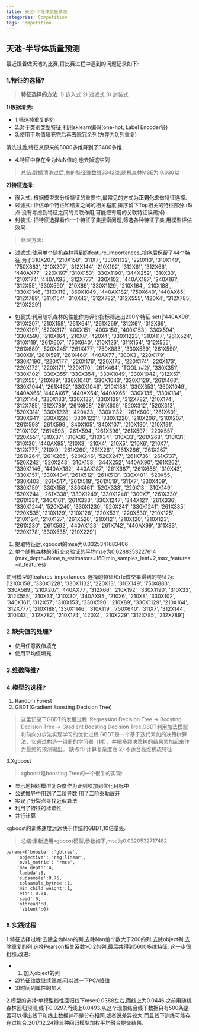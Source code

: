```yaml
---
title: 天池-半导体质量预测
categories: Competition
tags: Competition
---
```


## 天池-半导体质量预测
最近跟着做天池的比赛,将比赛过程中遇到的问题记录如下:

### 1.特征的选择?
> **特征选择的方法**: 1) 嵌入式 2) 过滤式 3) 封装式

**1)数据清洗:**
* 1.筛选掉重复的列
* 2.对于类别类型特征,利用sklearn编码(one-hot, Label Encoder等)
* 3.使用平均值填充完后再去除冗余列(方差为0,列重复)

清洗过后,特征从原来的8000多维降到了3400多维.

* 4.特征中存在全为NaN值的,也去掉这些列

> 总结:数据清洗过后,总的特征维数维3342维;随机森林MSE为:0.03612

**2)特征选择:**
* 嵌入式: 根据模型来分析特征的重要性,最常见的方式为**正则化**来做特征选择.
* 过滤式: 评估单个特征和结果之间的相关程度,排序留下Top相关的特征部分.(缺点:没有考虑到特征之间的关联作用,可能把有用的关联特征误踢掉)
* 封装式: 把特征选择看作一个特征子集搜索问题,筛选各种特征子集,用模型评估效果.

> 处理方法:
* 过滤式:使用单个随机森林得到的feature_importances_排序后保留了44个特征,为
['310X207', '210X158', '311X7', '330X1132', '220X13', '310X149', '750X883', '210X207', '312X144', '210X192', '312X61', '312X66', '440AX77', '220X197', '310X153', '330X1190', '344X252', '310X33', '210X174', '440AX95', '312X777', '330X102', '440AX187', '340X161', '312X55', '330X590', '210X89', '330X1129', '210X164', '210X188', '330X1146', '310X119', '360X1049', '440AX182', '750X640', '440AX65', '312X789', '311X154', '310X43', '312X782', '312X555', '420X4', '312X785', '210X229']

* 包裹式:利用随机森林的性能作为评价指标筛选出200个特征
set(['440AX98', '310X207', '210X158', '261X641', '261X269', '312X61', '312X66', '220X197', '520X317', '400X151', '400X150', '400X153', '330X594', '330X590', '210X164', '210X8', '420X4', '330X1223', '310X117', '261X524', '310X119', '261X607', '750X640', '210X126', '311X154', '312X555', '261X689', '520X245', '261X477', '750X883', '330X589', '261X590', '300X8', '261X591', '261X468', '440AX77', '300X3', '220X179', '330X1190', '220X177', '220X176', '220X175', '220X174', '220X173', '220X172', '220X171', '220X170', '261X464', 'TOOL (#2)', '330X351', '330X102', '330X355', '330X354', '330X1049', '330X1042', '312X57', '312X55', '210X89', '330X1040', '330X1043', '330X1129', '261X460', '330X1044', '261X462', '330X1046', '210X188', '330X353', '360X1049', '440AX66', '440AX67', '440AX64', '440AX65', '330X135', '330X134', '312X144', '330X133', '330X132', '330X139', '312X782', '210X174', '312X785', '312X789', '261X608', '261X609', '520X312', '520X313', '520X314', '330X1228', '420X33', '330X1132', '261X600', '261X601', '330X641', '330X1226', '330X1221', '330X1220', '210X206', '210X207', '261X598', '261X599', '340X105', '340X107', '210X190', '210X191', '210X192', '261X593', '261X594', '261X596', '261X597', '220X557', '220X551', '310X37', '310X36', '310X34', '310X33', '261X268', '310X31', '310X30', '440AX95', '210X3', '210X4', '210X5', '210X6', '210X7', '312X777', '210X9', '261X260', '261X261', '261X266', '261X267', '261X264', '261X265', '520X246', '520X247', '261X736', '261X737', '520X242', '520X243', '310X153', '344X252', '440AX90', '261X262', '330X1146', '440AX182', '440AX187', '261X687', '261X688', '310X43', '330X157', '330X404', '261X512', '261X513', '330X401', '520X55', '330X403', '261X517', '261X518', '261X519', '311X7', '330X409', '330X159', '330X158', '330X461', '520X333', '220X13', '310X149', '520X244', '261X338', '330X1249', '330X1248', '300X7', '261X330', '261X331', '340X161', '261X333', '330X1247', '344X121', '261X336', '330X1244', '520X240', '330X1230', '520X241', '330X1241', '261X335', '220X535', '210X129', '210X128', '220X531', '220X530', '210X125', '210X124', '210X127', '261X526', '210X121', '210X120', '210X123', '261X230', '261X592', '440AX123', '261X742', '440AX99', '311X83', '220X178', '330X535', '210X229']

1) 提取特征后,xgboost的mse为0.0325341683406
2) 单个随机森林的5折交叉验证的平均mse为0.0288353227614
(max_depth=None,n_estimators=160,min_samples_leaf=2,max_features=n_features)

使用模型的features_importances_选择的特征和rfe做交集得到的特征为:
['210X158', '330X1228', '330X1132', '220X13', '310X149', '750X883', '330X589', '210X207', '440AX77', '312X66', '210X192', '330X1190', '310X33', '312X555', '310X31', '310X30', '440AX95', '210X6', '210X8', '330X102', '340X161', '312X57', '310X153', '330X590', '210X89', '330X1129', '210X164', '312X777', '210X188', '330X1146', '310X119', '750X640', '311X7', '312X144', '310X43', '312X782', '210X174', '420X4', '210X229', '312X785', '312X789']
 
### 2.缺失值的处理?
* 使用任意数值填充
* 使用平均值填充

### 3.维数降维?
### 4.模型的选择?
1. Random Forest
2. GBDT(Gradient Boosting Decision Tree)
> 这里记录下GBDT的发展过程: Regression Decision Tree -> Boosting Decision Tree -> Gradient Boosting Decision Tree,GBDT利用加法模型和前向分步法实现学习的优化过程.GBDT是一个基于迭代累加的决策树算法，它通过构造一组弱的学习器（树），并把多颗决策树的结果累加起来作为最终的预测输出。 缺点:1) 计算复杂度高 2) 不适合高维稀疏特征

3.Xgboost
> xgboost是boosting Tree的一个很牛的实现:
* 显示地把树模型复杂度作为正则项加到优化目标中
* 公式推导中用到了二阶导数,用了二阶泰勒展开
* 实现了分裂点寻找近似算法
* 利用了特征的稀疏性
* 并行计算

xgboost的训练速度远远快于传统的GBDT,10倍量级.

> 总结:重新选用xgboost模型,参数如下,mse为0.0320532717482
```
params={'booster':'gbtree',
    'objective': 'reg:linear',
    'eval_metric': 'rmse',
    'max_depth':4,
    'lambda':6,
    'subsample':0.75,
    'colsample_bytree':1,
    'min_child_weight':1,
    'eta': 0.04,
    'seed':0,
    'nthread':8,
     'silent':0}
```

### 5.实践过程
1.特征选择过程:去除全为Nan的列,去除Nan值个数大于200的列,去除object列,去除重复的列,选择Pearson相关系数>0.2的列,最后共得到5600多维特征.
这一步很粗糙,改进: 
* 1) 加入object的列
* 2)特征维数继续筛减:可以试一下PCA降维
* 3)时间列属性的加入

2.模型的选择:单模型线性回归线下mse:0.0388左右,而线上为0.0446.之前用随机森林回归预测,线下0.0297,而线上0.0493.从这个现象结合线下数据只有500条是否可以得出线下和线上数据并不是分布相同,或者说差异较大,而且线下训练可能存在过拟合.2017.12.24将三种回归模型加权平均融合提交结果.

